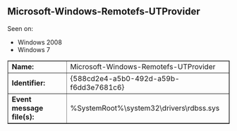 ## Microsoft-Windows-Remotefs-UTProvider

Seen on:
* Windows 2008
* Windows 7

<table border="1" class="docutils">
  <tbody>
    <tr>
      <td><b>Name:</b></td>
      <td>Microsoft-Windows-Remotefs-UTProvider</td>
    </tr>
    <tr>
      <td><b>Identifier:</b></td>
      <td>{588cd2e4-a5b0-492d-a59b-f6dd3e7681c6}</td>
    </tr>
    <tr>
      <td><b>Event message file(s):</b></td>
      <td>%SystemRoot%\system32\drivers\rdbss.sys</td>
    </tr>
  </tbody>
</table>

&nbsp;

